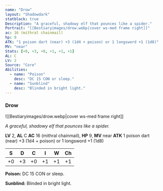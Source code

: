 ```yaml
---
name: "Drow"
layout: "Shadowdark"
statblock: true
Description: "A graceful, shadowy elf that pounces like a spider."
Portrait: "[[Bestiaryimages/drow.webp|cover ws-med frame right]]"
ac: 16 (mithral chainmail)
hp: 9
ATK: "1 poison dart (near) +3 (1d4 + poison) or 1 longsword +1 (1d8)"
MV: "near"
Stats: [+0, +3, +0, +1, +1, +1]
AL: C
LV: 2
Source: "Core"
Abilities:
  - name: "Poison"
    desc: "DC 15 CON or sleep."
  - name: "Sunblind"
    desc: "Blinded in bright light."
---
```


### Drow

![[Bestiaryimages/drow.webp|cover ws-med frame right]]

_A graceful, shadowy elf that pounces like a spider._

**LV** 2, **AL** C
**AC** 16 (mithral chainmail), **HP** 9, **MV** near
**ATK** 1 poison dart (near) +3 (1d4 + poison) or 1 longsword +1 (1d8)

|  S  |  D  |  C  |  I  |  W  |  Ch  |
|:---:|:---:|:---:|:---:|:---:|:----:|
| +0 | +3 | +0 | +1 | +1 | +1 |

**Poison:** DC 15 CON or sleep.

**Sunblind:** Blinded in bright light.

